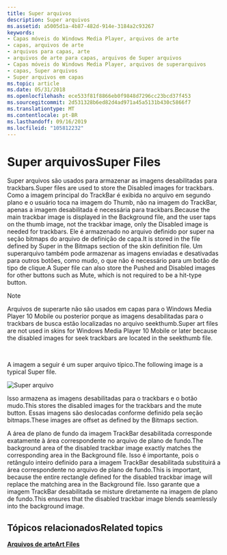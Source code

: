 ```yaml
---
title: Super arquivos
description: Super arquivos
ms.assetid: a5005d1a-4b87-482d-914e-3184a2c93267
keywords:
- Capas móveis do Windows Media Player, arquivos de arte
- capas, arquivos de arte
- arquivos para capas, arte
- arquivos de arte para capas, arquivos de Super arquivos
- Capas móveis do Windows Media Player, arquivos de superarquivos
- capas, Super arquivos
- Super arquivos em capas
ms.topic: article
ms.date: 05/31/2018
ms.openlocfilehash: ece533f81f8866eb0f9848d7296cc23bcd37f453
ms.sourcegitcommit: 2d531328b6ed82d4ad971a45a5131b430c5866f7
ms.translationtype: MT
ms.contentlocale: pt-BR
ms.lasthandoff: 09/16/2019
ms.locfileid: "105812232"
---
```

# <a name="super-files"></a><span data-ttu-id="4fb2b-110">Super arquivos</span><span class="sxs-lookup"><span data-stu-id="4fb2b-110">Super Files</span></span>

<span data-ttu-id="4fb2b-111">Super arquivos são usados para armazenar as imagens desabilitadas para trackbars.</span><span class="sxs-lookup"><span data-stu-id="4fb2b-111">Super files are used to store the Disabled images for trackbars.</span></span> <span data-ttu-id="4fb2b-112">Como a imagem principal do TrackBar é exibida no arquivo em segundo plano e o usuário toca na imagem do Thumb, não na imagem do TrackBar, apenas a imagem desabilitada é necessária para trackbars.</span><span class="sxs-lookup"><span data-stu-id="4fb2b-112">Because the main trackbar image is displayed in the Background file, and the user taps on the thumb image, not the trackbar image, only the Disabled image is needed for trackbars.</span></span> <span data-ttu-id="4fb2b-113">Ele é armazenado no arquivo definido por super na seção bitmaps do arquivo de definição de capa.</span><span class="sxs-lookup"><span data-stu-id="4fb2b-113">It is stored in the file defined by Super in the Bitmaps section of the skin definition file.</span></span> <span data-ttu-id="4fb2b-114">Um superarquivo também pode armazenar as imagens enviadas e desativadas para outros botões, como mudo, o que não é necessário para um botão de tipo de clique.</span><span class="sxs-lookup"><span data-stu-id="4fb2b-114">A Super file can also store the Pushed and Disabled images for other buttons such as Mute, which is not required to be a hit-type button.</span></span>

> [!Note]  
> <span data-ttu-id="4fb2b-115">Arquivos de superarte não são usados em capas para o Windows Media Player 10 Mobile ou posterior porque as imagens desabilitadas para o trackbars de busca estão localizadas no arquivo seekthumb.</span><span class="sxs-lookup"><span data-stu-id="4fb2b-115">Super art files are not used in skins for Windows Media Player 10 Mobile or later because the disabled images for seek trackbars are located in the seekthumb file.</span></span>

 

<span data-ttu-id="4fb2b-116">A imagem a seguir é um super arquivo típico.</span><span class="sxs-lookup"><span data-stu-id="4fb2b-116">The following image is a typical Super file.</span></span>

![Super arquivo](images/cesdksup.png)

<span data-ttu-id="4fb2b-118">Isso armazena as imagens desabilitadas para o trackbars e o botão mudo.</span><span class="sxs-lookup"><span data-stu-id="4fb2b-118">This stores the disabled images for the trackbars and the mute button.</span></span> <span data-ttu-id="4fb2b-119">Essas imagens são deslocadas conforme definido pela seção bitmaps.</span><span class="sxs-lookup"><span data-stu-id="4fb2b-119">These images are offset as defined by the Bitmaps section.</span></span>

<span data-ttu-id="4fb2b-120">A área de plano de fundo da imagem TrackBar desabilitada corresponde exatamente à área correspondente no arquivo de plano de fundo.</span><span class="sxs-lookup"><span data-stu-id="4fb2b-120">The background area of the disabled trackbar image exactly matches the corresponding area in the Background file.</span></span> <span data-ttu-id="4fb2b-121">Isso é importante, pois o retângulo inteiro definido para a imagem TrackBar desabilitada substituirá a área correspondente no arquivo de plano de fundo.</span><span class="sxs-lookup"><span data-stu-id="4fb2b-121">This is important, because the entire rectangle defined for the disabled trackbar image will replace the matching area in the Background file.</span></span> <span data-ttu-id="4fb2b-122">Isso garante que a imagem TrackBar desabilitada se misture diretamente na imagem de plano de fundo.</span><span class="sxs-lookup"><span data-stu-id="4fb2b-122">This ensures that the disabled trackbar image blends seamlessly into the background image.</span></span>

## <a name="related-topics"></a><span data-ttu-id="4fb2b-123">Tópicos relacionados</span><span class="sxs-lookup"><span data-stu-id="4fb2b-123">Related topics</span></span>

<dl> <dt>

[<span data-ttu-id="4fb2b-124">**Arquivos de arte**</span><span class="sxs-lookup"><span data-stu-id="4fb2b-124">**Art Files**</span></span>](art-files-mobile.md)
</dt> </dl>

 

 




